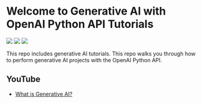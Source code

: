 # Welcome to Generative AI with OpenAI Python API Tutorials


[![](https://img.shields.io/badge/Python-darkblue?&style=plastic&logo=python&logoColor=white)]()
[![](https://img.shields.io/badge/OpenAI-darkgreen?style=plastic&logo=openai&logoColor=white)]()
[![](https://img.shields.io/badge/GenerativeAI-820000?&style=plastic&logo=generativeai&logoColor=white)]()


This repo includes generative AI tutorials. This repo walks you through how to perform generative AI projects with the OpenAI Python API.

## YouTube
- [What is Generative AI?](https://youtu.be/SVOOsaWmgKk)


